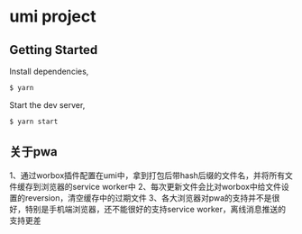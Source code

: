 # umi project

## Getting Started

Install dependencies,

```bash
$ yarn
```

Start the dev server,

```bash
$ yarn start
```

## 关于pwa
1、通过worbox插件配置在umi中，拿到打包后带hash后缀的文件名，并将所有文件缓存到浏览器的service worker中
2、每次更新文件会比对worbox中给文件设置的reversion，清空缓存中的过期文件
3、各大浏览器对pwa的支持并不是很好，特别是手机端浏览器，还不能很好的支持service worker，离线消息推送的支持更差

